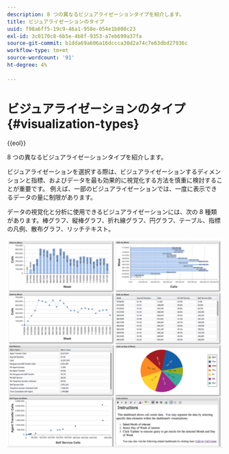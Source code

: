 ```yaml
---
description: 8 つの異なるビジュアライゼーションタイプを紹介します。
title: ビジュアライゼーションのタイプ
uuid: f98a6ff5-19c9-46a1-958e-054e1b808c23
exl-id: 3c0170c8-6b5e-4b8f-9353-a7eb699a37fa
source-git-commit: b1dda69a606a16dccca30d2a74c7e63dbd27936c
workflow-type: tm+mt
source-wordcount: '91'
ht-degree: 4%

---
```


# ビジュアライゼーションのタイプ{#visualization-types}

{{eol}}

8 つの異なるビジュアライゼーションタイプを紹介します。

ビジュアライゼーションを選択する際は、ビジュアライゼーションするディメンションと指標、およびデータを最も効果的に視覚化する方法を慎重に検討することが重要です。 例えば、一部のビジュアライゼーションでは、一度に表示できるデータの量に制限があります。

データの視覚化と分析に使用できるビジュアライゼーションには、次の 8 種類があります。棒グラフ、縦棒グラフ、折れ線グラフ、円グラフ、テーブル、指標の凡例、散布グラフ、リッチテキスト。

![](assets/visualization_types.png)
